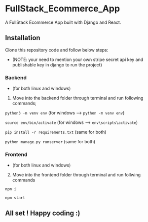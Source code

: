 # FullStack_Ecommerce_App

A FullStack Ecommerce App built with Django and React.

## Installation

Clone this repository code and follow below steps:

* (NOTE: your need to mention your own stripe secret api key and publishable key in django to run the project)

### Backend

* (for both linux and windows)

1) Move into the backend folder through terminal and run following commands;

`python3 -m venv env` (for windows --> `python -m venv env`)

`source env/bin/activate` (for windows --> `env\scripts\activate`)

`pip install -r requirements.txt` (same for both)

`python manage.py runserver` (same for both)

### Frontend

* (for both linux and windows)

2) Move into the frontend folder through terminal and run follwing commands

`npm i`

`npm start`

## All set ! Happy coding :)
